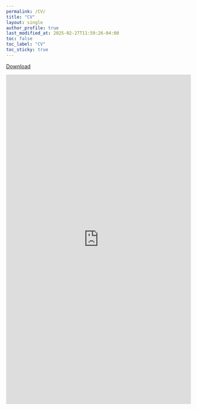 ```yaml
---
permalink: /CV/
title: "CV"
layout: single
author_profile: true
last_modified_at: 2025-02-27T11:59:26-04:00
toc: false
toc_label: "CV"
toc_sticky: true
---
```


[Download](http://yangyuwang.netlify.app/assets/CV_Yangyu.pdf)

<iframe src="https://drive.google.com/file/d/1z2PaSuXFjzuwBqiGBBbn7-3gaTrExcLY/preview" width="100%" height="900px" frameborder="0"></iframe>

